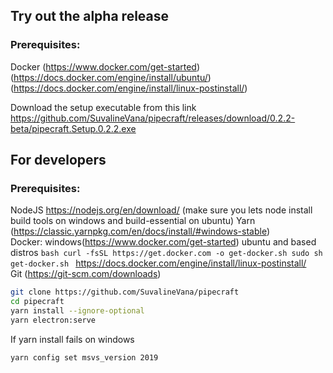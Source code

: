 ## Try out the alpha release

### Prerequisites:

Docker (https://www.docker.com/get-started)
        (https://docs.docker.com/engine/install/ubuntu/)
        (https://docs.docker.com/engine/install/linux-postinstall/)

Download the setup executable from this link  
https://github.com/SuvalineVana/pipecraft/releases/download/0.2.2-beta/pipecraft.Setup.0.2.2.exe

## For developers

### Prerequisites:

NodeJS https://nodejs.org/en/download/ (make sure you lets node install build tools on windows and build-essential on ubuntu)
Yarn (https://classic.yarnpkg.com/en/docs/install/#windows-stable)  
Docker: windows(https://www.docker.com/get-started)
        ubuntu and based distros ```bash
                                curl -fsSL https://get.docker.com -o get-docker.sh
                                sudo sh get-docker.sh
                                ```
        https://docs.docker.com/engine/install/linux-postinstall/          
Git (https://git-scm.com/downloads)

```bash
git clone https://github.com/SuvalineVana/pipecraft
cd pipecraft
yarn install --ignore-optional
yarn electron:serve
```

If yarn install fails on windows
```bash
yarn config set msvs_version 2019
```

